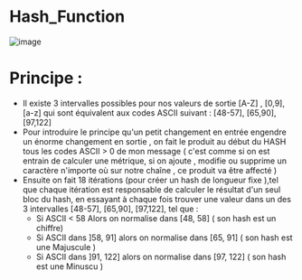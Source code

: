 # Hash_Function
![image](https://user-images.githubusercontent.com/85368764/201329418-7835d670-2280-4275-ab59-eb10a9be09c5.png)

# Principe :
- Il existe 3 intervalles possibles pour nos valeurs de sortie [A-Z] , [0,9], [a-z] qui sont équivalent aux codes ASCII suivant : [48-57], [65,90], [97,122]
- Pour introduire le principe qu'un petit changement en entrée engendre un énorme changement en sortie , on fait le produit au début du HASH tous les codes ASCII > 0  de mon message ( c'est comme si on est entrain de calculer une métrique,  si on ajoute , modifie ou supprime un caractère n'importe où sur notre chaîne , ce produit va être affecté )
- Ensuite on fait 18 itérations (pour créer un hash de longueur fixe ),tel que chaque itération est responsable de calculer le résultat d'un seul bloc du hash, en essayant à chaque fois trouver une valeur dans un des 3 intervalles [48-57], [65,90], [97,122], tel que :
   * Si ASCII < 58 Alors on normalise dans [48, 58]  ( son hash est un chiffre)
   * Si ASCII dans ]58, 91] alors on normalise dans [65, 91]   ( son hash est une Majuscule )
   * Si ASCII dans ]91, 122] alors on normalise dans [97, 122] ( son hash est une Minuscu )

